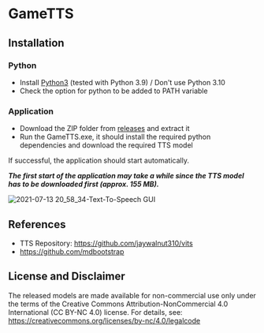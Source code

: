 # GameTTS


## Installation

### Python
- Install [Python3](https://www.python.org/downloads/release/python-397/) (tested with Python 3.9) / Don't use Python 3.10
- Check the option for python to be added to PATH variable

### Application
  
- Download the ZIP folder from [releases](https://github.com/lexkoro/GameTTS/releases/tag/v0.0.1) and extract it
- Run the GameTTS.exe, it should install the required python dependencies and download the required TTS model

If successful, the application should start automatically.

***The first start of the application may take a while since the TTS model has to be downloaded first (approx. 155 MB).***


![2021-07-13 20_58_34-Text-To-Speech GUI](https://user-images.githubusercontent.com/6319070/125511688-8c2aed42-d8ac-4826-bf57-fb2bfe27f0fb.png)


## References

- TTS Repository: https://github.com/jaywalnut310/vits
- https://github.com/mdbootstrap


## License and Disclaimer

The released models are made available for non-commercial use only under the terms of the Creative Commons Attribution-NonCommercial 4.0 International (CC BY-NC 4.0) license. For details, see: https://creativecommons.org/licenses/by-nc/4.0/legalcode
